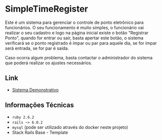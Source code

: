 # SimpleTimeRegister

Este é um sistema para gerenciar o controle de ponto eletrônico para funcionários. O seu funcionamento é muito simples, o funcionário vai realizar o seu cadastro e logo na página inicial existe o botão "Registrar Ponto", quando for entrar ou sair, basta apertar este botão, o sistema verificará se o ponto registrado é ímpar ou par para aquele dia, se for ímpar será entrada, se for par é saída. 

Caso ocorra algum problema, basta contactar o administrador do sistema que poderá realizar os ajustes necessários.

## Link ##
- [Sistema Demonstrativo](http://34.68.167.237/)

## Informações Técnicas ##
- `ruby 2.6.2`
- `rails ~> 6.0.2`
- `mysql` (pode ser utilizado através do docker neste projeto)
- Stack Rails Base - Template
